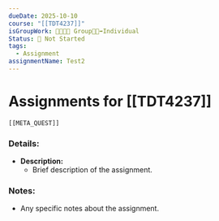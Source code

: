 ```yaml
---
dueDate: 2025-10-10
course: "[[TDT4237]]"
isGroupWork: 👨‍👩‍👧‍👦 Group👨‍🦯‍➡️Individual
Status: 🛑 Not Started
tags:
  - Assignment
assignmentName: Test2
---
```


# Assignments for [[TDT4237]]

```meta-bind-embed
[[META_QUEST]]
```
### Details:
- **Description:**
  - Brief description of the assignment.

### Notes:
- Any specific notes about the assignment.